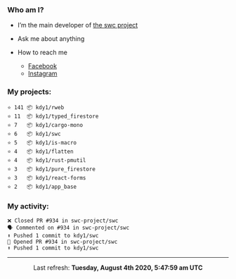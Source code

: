 ### Who am I?

- I’m the main developer of [the swc project](https://github.com/swc-project/swc)

- Ask me about anything

- How to reach me
  - [Facebook](https://www.facebook.com/profile.php?id=100024888122318)
  - [Instagram](https://www.instagram.com/kdy1123/)

### My projects:

```
⭐️ 141 📦 kdy1/rweb
⭐️ 11  📦 kdy1/typed_firestore
⭐️ 7   📦 kdy1/cargo-mono
⭐️ 6   📦 kdy1/swc
⭐️ 5   📦 kdy1/is-macro
⭐️ 4   📦 kdy1/flatten
⭐️ 4   📦 kdy1/rust-pmutil
⭐️ 3   📦 kdy1/pure_firestore
⭐️ 3   📦 kdy1/react-forms
⭐️ 2   📦 kdy1/app_base
```

### My activity:

```
❌ Closed PR #934 in swc-project/swc
🗣 Commented on #934 in swc-project/swc
⬆️ Pushed 1 commit to kdy1/swc
💪 Opened PR #934 in swc-project/swc
⬆️ Pushed 1 commit to kdy1/swc
```

------------
<p align="center">Last refresh: <b>Tuesday, August 4th 2020, 5:47:59 am UTC</b></p>